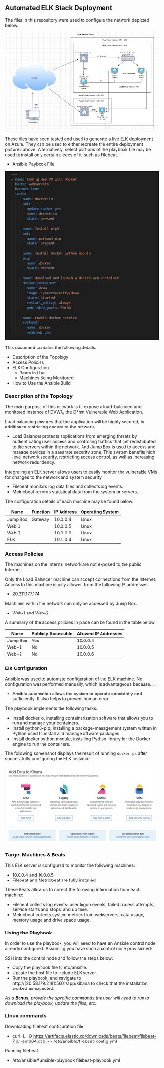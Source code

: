 ## Automated ELK Stack Deployment

The files in this repository were used to configure the network depicted below.

![Network diagram](Images/Azure_network.png)

These files have been tested and used to generate a live ELK deployment on Azure. They can be used to either recreate the entire deployment pictured above. Alternatively, select portions of the playbook file may be used to install only certain pieces of it, such as Filebeat.

  - Ansible Paybook File

  ![Playbook](Ansible/ansible_config.png) 

This document contains the following details:
- Description of the Topology
- Access Policies
- ELK Configuration
  - Beats in Use
  - Machines Being Monitored
- How to Use the Ansible Build


### Description of the Topology

The main purpose of this network is to expose a load-balanced and monitored instance of DVWA, the D*mn Vulnerable Web Application.

Load balancing ensures that the application will be highly secured, in addition to restricting access to the network.
- Load Balancer protects applications from emerging threats by authenticating user access and controling traffics that get redistributed to the servers within the network. And Jump Box is used to access and manage devices in a saparate security zone. This system benefits high level network security, restricting access control, as well as increasing network redundency. 

Integrating an ELK server allows users to easily monitor the vulnerable VMs for changes to the network and system security.
- Filebeat monitors log data files and collects log events.
- Metricbeat records statistical data from the system or servers.

The configuration details of each machine may be found below.


| Name     | Function | IP Address | Operating System |
|----------|----------|------------|------------------|
| Jump Box | Gateway  | 10.0.0.4   | Linux            |
| Web 1    |          | 10.0.0.5   | Linux            |
| Web 2    |          | 10.0.0.6   | Linux            |
| ELK      |          | 10.1.0.4   | Linux            |

### Access Policies

The machines on the internal network are not exposed to the public Internet. 

Only the Load Balancer machine can accept connections from the Internet. Access to this machine is only allowed from the following IP addresses:
- 20.211.177.174

Machines within the network can only be accessed by Jump Box.
- Web-1 and Web-2

A summary of the access policies in place can be found in the table below.

| Name     | Publicly Accessible | Allowed IP Addresses |
|----------|---------------------|----------------------|
| Jump Box | Yes                 | 10.0.0.4             |
| Web-1    | No                  | 10.0.0.5             |
| Web-2    | No                  | 10.0.0.6             |

### Elk Configuration

Ansible was used to automate configuration of the ELK machine. No configuration was performed manually, which is advantageous because...
- Ansible automation allows the system to operate consistntly and sufficiently. It also helps to prevent human error.

The playbook implements the following tasks:
- Install docker.io, installing containerization software that allows you to run and manage your containers.
- Install python3-pip, installing a package-management system written in Python used to install and manage oftware packages
- Install docker python module, installing Python library for the Docker engine to run the containers.

The following screenshot displays the result of running `docker ps` after successfully configuring the ELK instance.

![Screenshot](Diagrams/Screenshot.png)

### Target Machines & Beats
This ELK server is configured to monitor the following machines:
- 10.0.0.4 and 10.0.0.5
- Filebeat and Metricbeat are fully installed

These Beats allow us to collect the following information from each machine:
- Filebeat collects log events: user logon events, failed access attempts, service starts and stops, and up time.
- Metricbeat collects system metrics from webservers, data usage, memory usage and drive space usage.


### Using the Playbook
In order to use the playbook, you will need to have an Ansible control node already configured. Assuming you have such a control node provisioned: 

SSH into the control node and follow the steps below:
- Copy the playbook file to etc/ansible.
- Update the host file to include ELK server.
- Run the playbook, and navigate to http://[20.58.179.218]:5601/app/kibana to check that the installation worked as expected.



_As a **Bonus**, provide the specific commands the user will need to run to download the playbook, update the files, etc._

### Linux commands
 
Downloading filebeat configuration file
- curl -L -O https://artifacts.elastic.co/downloads/beats/filebeat/filebeat-7.6.1-amd64.deb >> /etc/ansible/filebeat-config.yml

Running filebeat
- /etc/ansible# ansible-playbook filebeat-playbook.yml
